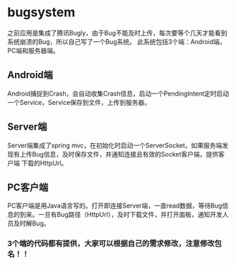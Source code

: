 # bugsystem
  之前应用是集成了腾讯Bugly，由于Bug不能及时上传，每次要等个几天才能看到系统崩溃的Bug，所以自己写了一个Bug系统。
  此系统包括3个端：Android端，PC端和服务器端。
    
## Android端
  Android捕捉到Crash，会自动收集Crash信息，启动一个PendingIntent定时启动一个Service，Service保存到文件，上传到服务器。
    
## Server端
  Server端集成了spring mvc，在初始化时启动一个ServerSocket，如果服务端发现有上传Bug信息，及时保存文件，并通知连接且有效的Socket客户端，提供客户端
下载的HttpUrl。

## PC客户端
  PC客户端是用Java语言写的。打开即连接Server端，一直read数据，等待Bug信息的到来。一旦有Bug路径（HttpUrl），及时下载文件，并打开面板，通知开发人员及时解Bug。

### 3个端的代码都有提供，大家可以根据自己的需求修改，注意修改包名！！

